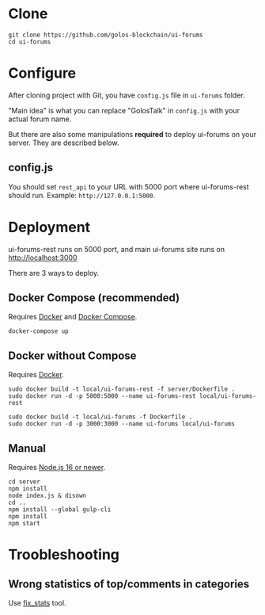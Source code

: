 # Clone

```
git clone https://github.com/golos-blockchain/ui-forums
cd ui-forums
```

# Configure

After cloning project with Git, you have `config.js` file in `ui-forums` folder.

"Main idea" is what you can replace "GolosTalk" in `config.js` with your actual forum name.

But there are also some manipulations **required** to deploy ui-forums on your server. They are described below.

## config.js

You should set `rest_api` to your URL with 5000 port where ui-forums-rest should run. Example: `http://127.0.0.1:5000`.

# Deployment

ui-forums-rest runs on 5000 port, and main ui-forums site runs on [http://localhost:3000](http://localhost:3000)

There are 3 ways to deploy.

## Docker Compose (recommended)

Requires [Docker](https://docs.docker.com/engine/install/) and [Docker Compose](https://docs.docker.com/compose/install/).

```
docker-compose up
```

## Docker without Compose

Requires [Docker](https://docs.docker.com/engine/install/).

```
sudo docker build -t local/ui-forums-rest -f server/Dockerfile .
sudo docker run -d -p 5000:5000 --name ui-forums-rest local/ui-forums-rest

sudo docker build -t local/ui-forums -f Dockerfile .
sudo docker run -d -p 3000:3000 --name ui-forums local/ui-forums
```

## Manual

Requires [Node.js 16 or newer](https://github.com/nodesource/distributions/blob/master/README.md).

```
cd server
npm install
node index.js & disown
cd ..
npm install --global gulp-cli
npm install
npm start
```

# Troobleshooting

## Wrong statistics of top/comments in categories

Use [fix_stats](fix_stats) tool.
